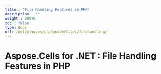 ```yaml
---
title : "File Handling Features in PHP" 
description : "" 
weight : 20896 
toc : false
type: docs
url: /net/plugins/php/guide/files/filehandling/
---
```


# Aspose.Cells for .NET : File Handling Features in PHP


